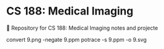 # CS 188: Medical Imaging

🏥 Repository for CS 188: Medical Imaging notes and projecte



convert 9.png -negate 9.ppm
potrace -s 9.ppm -o 9.svg
